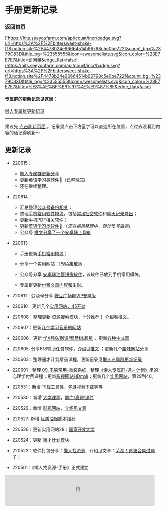 # 手册更新记录

### [**返回首页**](/README.md)



![https://hits.seeyoufarm.com/api/count/incr/badge.svg?url=https%3A%2F%2Fbittersweet-shake-f18.notion.site%2F4478b24e96664514b96798c5e0be722f&count_bg=%2379C83D&title_bg=%23555555&icon=awesomelists.svg&icon_color=%23E7E7E7&title=访问量&edge_flat=false](https://hits.seeyoufarm.com/api/count/incr/badge.svg?url=https%3A%2F%2Fbittersweet-shake-f18.notion.site%2F4478b24e96664514b96798c5e0be722f&count_bg=%2379C83D&title_bg=%23555555&icon=awesomelists.svg&icon_color=%23E7E7E7&title=%E8%AE%BF%E9%97%AE%E9%87%8F&edge_flat=false)

#### **专属群的更新**记录见这里：

[懒人专属群更新记录](/blog/record2.md)

***

建议先 <a href="javascript:location.reload();">点击刷新页面</a> 。记录里点击下方蓝字可以直达所在位置，点过去没看到内容的话记得刷新～



## 更新记录

- 220615：

  - [懒人专属群更新分享](/blog/record2)
  - 更新[英语学习类软件](/data/08_手机常用?id=英语学习类)🤖（已整理完）
  - 还在继续整理。
  
- 220614：

  - 汇总整理[公众号备份相关](/data/09_电脑常用?id=公众号下载)；
  -  整理[手机常用软件模块](/data/08_手机常用?id=常用软件)，包括[常用社交软件](/data/08_手机常用?id=常用社交软件)和[聊天记录导出](/data/08_手机常用?id=聊天记录相关)；
  - 更新[手机PDF相关软件](/data/08_手机常用?id=手机pdf)；
  - 更新[英语学习类软件](/data/08_手机常用?id=英语学习类)🤖 （*还在搬运整理中，预计15号做完*） 
  - 公众号<i class="fa fa-weixin"></i> [推文分享了一个安卓端工具箱](https://mp.weixin.qq.com/s?__biz=MzA3NTI5ODM1Mw==&mid=2247495327&idx=1&sn=b814f37dd8c466afd0bbf2b834df5d2d&chksm=9f700dc1a80784d7cc2249608ed5de251d638acda2b09ddd3471c747f8365dab07f2235d8d8e&token=1015964870&lang=zh_CN#rd)

- 220613：

  - 手册更新[手机常用模块](/data/08_手机常用?id=常用软件)；

  - 分享一个实用网站：[PWA集散地](/data/01_实用网站?id=_48pwa集散地)；
  - 公众号分享 <i class="fa fa-weixin"></i>[安卓端油管镜像软件](https://mp.weixin.qq.com/s/FaGCUTAzRFOMEPqwHXP4wA)，该软件已放到手机常用模块。
  - 专属群更新[付费文章内容和生财](/blog/record2.md)。

- 220611：公众号分享 <i class="fa fa-weixin"></i>[糖豆广场舞VIP安卓版](https://mp.weixin.qq.com/s/3JUGtk4YZxoiE3Ny--D0cw)

- 220610：更新几个[实用网站，45开始](/data/01_实用网站?id=_45在线ps)

- 220608：整理更新 [资源搜索模块](/data/07_常用资源?id=资源搜索)，十分推荐！ <i class="fa fa-weixin"></i>[介绍看推文](https://mp.weixin.qq.com/s/aPejmmbnLLSQ6TyX48OrJA)。

- 220607：更新[几个学习音乐的网站](/data/07_常用资源?id=音乐)

- 220606：更新 [学X强G/刷课/智慧树/超星](/data/07_常用资源?id=学X强G刷课智慧树超星) ，更新[各种生成器](/data/07_常用资源?id=各种生成器)

- 220605: 分享618辅助任务软件，[介绍见推文](https://mp.weixin.qq.com/s/dpeYLAiY0GPuVbRkXpK31A) ；更新几个[趣味网站分享](/data/01_实用网站)

- 220603：整理通才计划精品课程，更新记录见[懒人专属群更新记录](/blog/record2.md)

- 220601：整理 [09_电脑常用-重装系统](/data/09_电脑常用#重装系统)，整理[《懒人专属群-通才计划》](/data/13.通才计划)里的心理学付费课程；更新[影视网站HDmoli](/data/04_影视资源#在线播放)；更新几个[实用网站](/data/01_实用网站?id=_29就诊问问)，第29到40。

- 220531：新增 [下载工具类](/data/09_电脑常用#下载工具)，包含[视频下载等等](https://mp.weixin.qq.com/s/k0EOZ4kqMA216whYNF_uOw)

- 220530：新增 [大学课程](/data/03_学习资源#大学课程)，[题库/真题/课件](/data/03_学习资源#题库真题课件)

- 220529：新增 [影视网站](/data/04_影视资源)，[介绍见文章](https://mp.weixin.qq.com/s?__biz=MzA3NTI5ODM1Mw==&mid=2247495129&idx=1&sn=4b96e17205508c1713e98923d3a8c85a&chksm=9f700e87a807879165b6e363c8d15b01a0b362a5a1723f17e57c8b948d441dd7a5e2a26ab838&token=1465742760&lang=zh_CN#rd)

- 220527: 新增 [优质油猴脚本推荐](/data/07_常用资源#优质油猴脚本)

- 220526：更新实用网站28：[国家开放大学](https://lazytest.vercel.app/#/data/01_%E5%AE%9E%E7%94%A8%E7%BD%91%E7%AB%99?id=_28%e5%9b%bd%e5%ae%b6%e5%bc%80%e6%94%be%e5%a4%a7%e5%ad%a6%e7%bb%88%e8%ba%ab%e6%95%99%e8%82%b2%e5%b9%b3%e5%8f%b0)

- 220524：更新 [通才计划模块](https://lazytest.vercel.app/#/data/13.%E9%80%9A%E6%89%8D%E8%AE%A1%E5%88%92)

- 220523：软件打包分享：[懒人找资源](https://lazyso.vercel.app/#/source/13.软件打包)，介绍见文章：[芜湖！这波合集过瘾了！](https://mp.weixin.qq.com/s?__biz=MzA3NTI5ODM1Mw==&mid=2247495062&idx=1&sn=26695eda5d63241e33e763ce9d733091&chksm=9f700ec8a80787dee83a0b9f91e0f87b5eb5652543d39ccf1d6c27697c38ae33572b70bb8870&token=1371489980&lang=zh_CN#rd)

- 220501：《懒人找资源-手册》正式建立

  


<div data-block-id="9f609260-07be-4663-9d0f-e05e40d92509" class="notion-selectable notion-embed-block" style="width: 480px; max-width: 520px; align-self: center; margin-top: 4px; margin-bottom: 4px;"><div contenteditable="false" data-content-editable-void="true" embed-ghost=""><div style="display: flex;"><div class="notion-cursor-default" style="position: relative; overflow: hidden; flex-grow: 1;"><div style="position: relative;"><div style="position: relative;"><div style="display: block; pointer-events: auto; width: 100%;"><div style="position: relative; display: flex; justify-content: center; width: 100%; min-height: 100px; height: 96px;"><div style="position: absolute; left: 0px; top: 0px; width: 100%; height: 100%; border-radius: 1px;"><div style="height: 100%; width: 100%;"><div style="position: absolute; left: 0px; top: 0px; width: 100%; height: 100%; border-radius: 1px; pointer-events: auto;"><iframe src="https://notion.pet/view/index.html?q=54ad1eea622a8ba5156f79fc6eaf5abd.ca780ad5628afa0f0415ac1778491836" frameborder="0" sandbox="allow-scripts allow-popups allow-top-navigation-by-user-activation allow-forms allow-same-origin" allowfullscreen="" style="position: absolute; left: 0px; top: 0px; width: 100%; height: 100%; border-radius: 1px; pointer-events: auto; background-color: white;"></iframe></div></div></div></div></div></div></div></div></div></div></div>